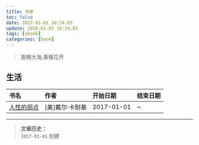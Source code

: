```yaml
---
title: 书单
toc: false
date: 2017-01-01 16:34:03
update: 2018-01-01 16:34:03
tags: [ebook]
categories: [book]
---
```


> 面朝大海,春暖花开

## 生活   

|书名|作者|开始日期|结束日期|
|:---|:---|:---|:---|
|[人性的弱点]()|[美]戴尔·卡耐基|2017-01-01|~|  






---
>**文章历史：**    
`2017-01-01` 创建
